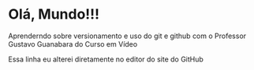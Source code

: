 # Olá, Mundo!!!
 Aprenderndo sobre versionamento e uso do git e github com o Professor Gustavo Guanabara do Curso em Vídeo

Essa linha eu alterei diretamente no editor do site do GitHub
